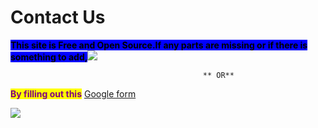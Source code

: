 # Contact Us

<mark style="background-color:blue;">**This site is  Free and Open Source.If any parts are missing or if there is something to add,**</mark>[![](https://img.shields.io/badge/-Please%20go%20ahead%20and%20contribute%20on%20GitHub-cc0e74)](https://github.com/hasthamalp/LOCKALP/issues)

                                               ** OR**

<mark style="color:purple;">**By filling out this**</mark> [Google form](https://forms.gle/yko9GK6XJmcbZDbW6) 



![](../.gitbook/assets/95602817-1680f900-0a73-11eb-967d-9e04b7ccb82c.gif)
